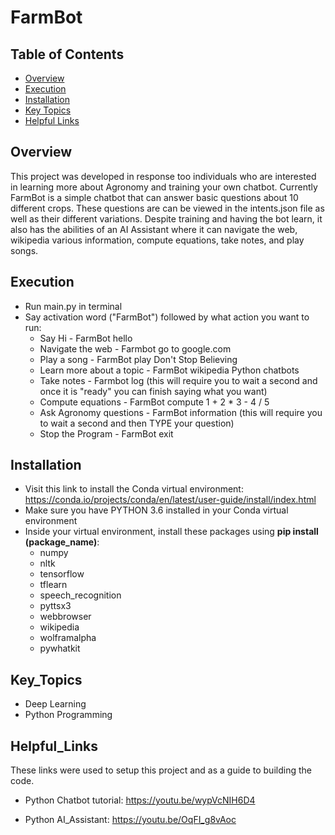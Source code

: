 # FarmBot

## Table of Contents

* [Overview](#Overview)
* [Execution](#Execution)
* [Installation](#Installation)
* [Key Topics](#Key_Topics)
* [Helpful Links](#Helpful_Links)

## Overview

This project was developed in response too individuals who are interested in learning more about Agronomy and training your own chatbot. Currently FarmBot is a simple chatbot that can answer basic questions about 10 different crops. These questions are can be viewed in the intents.json file as well as their different variations. Despite training and having the bot learn, it also has the abilities of an AI Assistant where it can navigate the web, wikipedia various information, compute equations, take notes, and play songs.    

## Execution

- Run main.py in terminal 
- Say activation word ("FarmBot") followed by what action you want to run:
  - Say Hi - FarmBot hello
  - Navigate the web - Farmbot go to google.com
  - Play a song - FarmBot play Don't Stop Believing
  - Learn more about a topic - FarmBot wikipedia Python chatbots
  - Take notes - Farmbot log (this will require you to wait a second and once it is "ready" you can finish saying what you want)
  - Compute equations - FarmBot compute 1 + 2 * 3 - 4 / 5
  - Ask Agronomy questions - FarmBot information (this will require you to wait a second and then TYPE your question)
  - Stop the Program - FarmBot exit

## Installation

- Visit this link to install the Conda virtual environment: https://conda.io/projects/conda/en/latest/user-guide/install/index.html
- Make sure you have PYTHON 3.6 installed in your Conda virtual environment
- Inside your virtual environment, install these packages using **pip install (package_name)**:
  - numpy
  - nltk
  - tensorflow
  - tflearn
  - speech_recognition
  - pyttsx3
  - webbrowser
  - wikipedia
  - wolframalpha
  - pywhatkit

## Key_Topics

- Deep Learning 
- Python Programming


## Helpful_Links

These links were used to setup this project and as a guide to building the code.

- Python Chatbot tutorial: https://youtu.be/wypVcNIH6D4

- Python AI_Assistant: https://youtu.be/OqFI_g8vAoc
